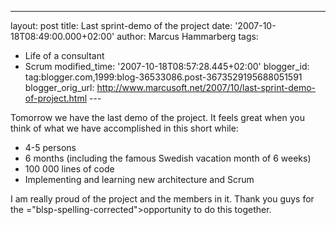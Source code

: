 ---
layout: post
title: Last sprint-demo of the project date: '2007-10-18T08:49:00.000+02:00'
author: Marcus Hammarberg
tags:
  - Life of a consultant
 - Scrum
   modified_time: '2007-10-18T08:57:28.445+02:00'
blogger_id: tag:blogger.com,1999:blog-36533086.post-3673529195688051591
blogger_orig_url: http://www.marcusoft.net/2007/10/last-sprint-demo-of-project.html ---

Tomorrow we have the last demo of the project. It feels great when you
think of what we have accomplished in this short while:

-   4-5 persons
-   6 months (including the famous Swedish <span id="SPELLING_ERROR_0"
    class="blsp-spelling-corrected">vacation</span> month of 6 weeks)
-   100 000 lines of code
-   Implementing and <span id="SPELLING_ERROR_1"
    class="blsp-spelling-corrected">learning</span> new architecture and
    Scrum

I am really proud of the project and the members in it. Thank you guys
for the <span>="blsp-spelling-corrected">opportunity</span> to do this together.
